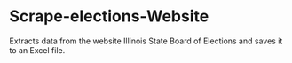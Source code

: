 # Scrape-elections-Website
Extracts data from the website Illinois State Board of Elections and saves it to an Excel file.
